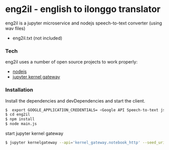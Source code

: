 # eng2il - english to ilonggo translator

eng2il is a jupyter microservice and nodejs speech-to-text converter (using wav files)

- eng2il.txt (not included)


### Tech

eng2il uses a number of open source projects to work properly:

* [nodejs](https://nodejs.org/)
* [jupyter kernel gateway](https://towardsdatascience.com/expose-endpoints-using-jupyter-kernel-gateway-e55951b0f5ad)

### Installation

Install the dependencies and devDependencies and start the client.

```sh
$  export GOOGLE_APPLICATION_CREDENTIALS= <Google API Speech-to-text json file credentials 
$ cd eng2il
$ npm install
$ node main.js
```
start jupyter kernel gateway
```sh
$ jupyter kernelgateway --api='kernel_gateway.notebook_http' --seed_uri='ilonggo_nmt_with_attention.ipynb' --port 9090
```

